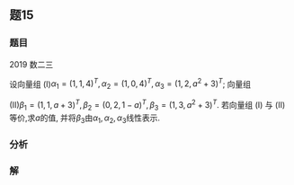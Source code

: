 ## 题15
### 题目
2019 数二三 

设向量组 (I)${\alpha }_{1} = {( 1,1,4) }^{T},{\alpha }_{2} = {( 1,0,4) }^{T},{\alpha }_{3} = {( 1,2,{a}^{2} + 3) }^{T}$; 向量组

(II)${\beta }_{1} = {( 1,1, a + 3) }^{T},{\beta }_{2} = {( 0,2,1 - a) }^{T},{\beta }_{3} = {( 1,3,{a}^{2} + 3) }^{T}$. 若向量组 (I) 与 (II) 等价,求$a$的值, 并将${\beta }_{3}$由${\alpha }_{1},{\alpha }_{2},{\alpha }_{3}$线性表示.
### 分析

### 解